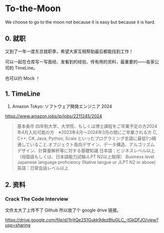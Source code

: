 # To-the-Moon
We choose to go to the moon not because it is easy but because it is hard.

## 0. 就职

又到了一年一度东京就职季，希望大家互相帮助最后都能找到工作！

可以一起在仓库写一写面经、发看到的经验、传有用的资料，最重要的——各家公司的 TimeLine。

也可以约 Mock ！

## 1. TimeLine

1. Amazon Tokyo: ソフトウェア開発エンジニア 2024　

https://www.amazon.jobs/jp/jobs/2211245/2024

> 基本条件
> 四年制大学、大学院、もしくは博士課程をご卒業予定の方2024年4月入社可能の方　※2023年4月～2024年3月の間にご卒業される方 C, C++, C#, Java, Python, Scala といったプログラミング言語に最低1つ精通していること.オブジェクト指向デザイン、データ構造、アルゴリズムデザイン、計算量解析等に対する基礎知識
> 日本語：ビジネスレベル以上（母国語もしくは、日本語能力試験JLPT N2以上取得）
> Business level Japanese language proficiency (Native tangue or JLPT N2 or above)
> 英語：日常会話レベル以上


## 2. 资料

### Crack The Code Interview

文件太大了上传不了 Github 所以放了个 google drive 链接。

https://drive.google.com/file/d/1IrjtQe2S1Gukk9dezBtuGLC_-tGkDFJO/view?usp=sharing

## 
